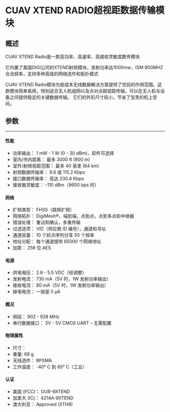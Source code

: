 # CUAV XTEND RADIO超视距数据传输模块

## 概述

CUAV XTEND Radio是一款高功率、高速率、高接收灵敏度数传模块

它内置了美国DIGI公司的XTEND射频模块，发射功率达1000mw，ISM 900MHZ合法频率，支持多种高级的网络选件和拓扑模式

CUAV XTEND Radio模块为低成本无线数据解决方案提供了空前的作用范围。这款模块简单易用，特别适合无人机组网以及点对点超视距传输，可以在无人机与设备之间提供稳定的关键数据传输。 它们的外形尺寸较小，节省了宝贵的机上空间。

## 参数

---

#### 性能

* 功率输出： 1 mW - 1 W \(0 - 30 dBm\)，软件可选择
* 室内/市内距离： 最多 3000 ft \(900 m\)
* 室外/射频视距范围： 最多 40 英里 \(64 km\)
* 射频数据传输率： 9.6 或 115.2 Kbps
* 接口数据传输率： 高达 230.4 Kbps
* 接收器灵敏度： -110 dBm（9600 bps 时）

#### 网络

* 扩频类型： FHSS（跳频扩频）
* 网络拓扑： DigiMesh®，端到端，点到点，点到多点和中继器
* 错误处理： 重试和确认，多重传输
* 过滤选项： VID（供应商 ID 编号），通道和寻址
* 通道容量： 10 个跃点序列分享 50 个频率
* 地址分配： 每个通道提供 65000 个网络地址
* 加密： 256 位 AES

#### 电源

* 供电电压： 2.8 - 5.5 VDC（经调整）
* 发射电流： 730 mA（5V 时，1W 发射功率输出）
* 接收电流： 80 mA（5V 时，1W 发射功率输出）
* 掉电电流： 一般是 5 µA

#### 概况

* 频段： 902 - 928 MHz
* 串行数据接口： 3V - 5V CMOS UART – 无需配置

#### 物理属性

* 尺寸： 
* 重量: 68 g
* 天线选件： RPSMA 
* 工作温度： -40° C 到 85° C（工业）

#### 认证

* 美国 \(FCC\)： OUR-9XTEND
* 加拿大 \(IC\)： 4214A-9XTEND
* 澳大利亚： Approved \(XTH9\)



